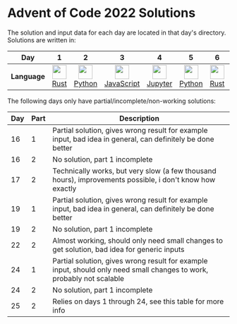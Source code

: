 # Advent of Code 2022 Solutions

The solution and input data for each day are located in that day's directory. Solutions are written in:

|      **Day** |     1 |     2 |     3 |     4 |     5 |     6 |     7 |     8 |     9 |    10 |    11 |    12 |    13 |    14 |    15 |    16 |    17 |    18 |    19 |    20 |    21 |    22 |    23 |    24 |    25 |
| ------------ | :---: | :---: | :---: | :---: | :---: | :---: | :---: | :---: | :---: | :---: | :---: | :---: | :---: | :---: | :---: | :---: | :---: | :---: | :---: | :---: | :---: | :---: | :---: | :---: | :---: |
| **Language** | [<img src="https://cdn.jsdelivr.net/gh/devicons/devicon/icons/rust/rust-plain.svg" width="32" height="32" />][Rust] [Rust] | [<img src="https://cdn.jsdelivr.net/gh/devicons/devicon/icons/python/python-original.svg" width="32" height="32" />][Python] [Python] | [<img src="https://cdn.jsdelivr.net/gh/devicons/devicon/icons/javascript/javascript-original.svg" width="32" height="32" />][JavaScript] [JavaScript] | [<img src="https://cdn.jsdelivr.net/gh/devicons/devicon/icons/jupyter/jupyter-original-wordmark.svg" width="32" height="32" />][Jupyter] [Jupyter] | [<img src="https://cdn.jsdelivr.net/gh/devicons/devicon/icons/python/python-original.svg" width="32" height="32" />][Python] [Python] | [<img src="https://cdn.jsdelivr.net/gh/devicons/devicon/icons/rust/rust-plain.svg" width="32" height="32" />][Rust] [Rust] | [<img src="https://cdn.jsdelivr.net/gh/devicons/devicon/icons/rust/rust-plain.svg" width="32" height="32" />][Rust] [Rust] | [<img src="https://cdn.jsdelivr.net/gh/devicons/devicon/icons/rust/rust-plain.svg" width="32" height="32" />][Rust] [Rust] | [<img src="https://cdn.jsdelivr.net/gh/devicons/devicon/icons/jupyter/jupyter-original-wordmark.svg" width="32" height="32" />][Jupyter] [Jupyter] | [<img src="https://cdn.jsdelivr.net/gh/devicons/devicon/icons/rust/rust-plain.svg" width="32" height="32" />][Rust] [Rust] | [<img src="https://cdn.jsdelivr.net/gh/devicons/devicon/icons/c/c-original.svg" width="32" height="32" />][C] [C] | [<img src="https://cdn.jsdelivr.net/gh/devicons/devicon/icons/jupyter/jupyter-original-wordmark.svg" width="32" height="32" />][Jupyter] [Jupyter] | [<img src="https://cdn.jsdelivr.net/gh/devicons/devicon/icons/rust/rust-plain.svg" width="32" height="32" />][Rust] [Rust] | [<img src="https://cdn.jsdelivr.net/gh/devicons/devicon/icons/rust/rust-plain.svg" width="32" height="32" />][Rust] [Rust] | [<img src="https://cdn.jsdelivr.net/gh/devicons/devicon/icons/rust/rust-plain.svg" width="32" height="32" />](https://duckduckgo.com/?q=why+is+my+code+so+slow) [Rust](https://duckduckgo.com/?q=how+do+you+make+an+algorithm+faster) | [<img src="https://cdn.jsdelivr.net/gh/devicons/devicon/icons/python/python-original.svg" width="32" height="32" />][Python] [Python] | [<img src="https://cdn.jsdelivr.net/gh/devicons/devicon/icons/rust/rust-plain.svg" width="32" height="32" />][Rust] [Rust] | [<img src="https://cdn.jsdelivr.net/gh/devicons/devicon/icons/javascript/javascript-original.svg" width="32" height="32" />][JavaScript] [JavaScript] | [<img src="https://cdn.jsdelivr.net/gh/devicons/devicon/icons/jupyter/jupyter-original-wordmark.svg" width="32" height="32" />][Jupyter] [Jupyter] | [<img src="https://cdn.jsdelivr.net/gh/devicons/devicon/icons/rust/rust-plain.svg" width="32" height="32" />][Rust] [Rust] | [<img src="https://cdn.jsdelivr.net/gh/devicons/devicon/icons/python/python-original.svg" width="32" height="32" />][Python] [Python] | [<img src="https://cdn.jsdelivr.net/gh/devicons/devicon/icons/rust/rust-plain.svg" width="32" height="32" />][Rust] [Rust] | [<img src="https://cdn.jsdelivr.net/gh/devicons/devicon/icons/rust/rust-plain.svg" width="32" height="32" />][Rust] [Rust] | [<img src="https://cdn.jsdelivr.net/gh/devicons/devicon/icons/rust/rust-plain.svg" width="32" height="32" />][Rust] [Rust] | [<img src="https://cdn.jsdelivr.net/gh/devicons/devicon/icons/python/python-original.svg" width="32" height="32" />][Python] [Python] |

[Rust]: https://www.rust-lang.org/
[Python]: https://www.python.org/
[JavaScript]: https://developer.mozilla.org/en-US/docs/Learn/JavaScript/First_steps/What_is_JavaScript
[Jupyter]: https://jupyter.org/
[C]: https://en.wikipedia.org/wiki/C_(programming_language)

The following days only have partial/incomplete/non-working solutions:

| Day | Part | Description |
| --- | ---- | ----------- |
|  16 |    1 | Partial solution, gives wrong result for example input, bad idea in general, can definitely be done better |
|  16 |    2 | No solution, part 1 incomplete |
|  17 |    2 | Technically works, but very slow (a few thousand hours), improvements possible, i don't know how exactly |
|  19 |    1 | Partial solution, gives wrong result for example input, bad idea in general, can definitely be done better |
|  19 |    2 | No solution, part 1 incomplete |
|  22 |    2 | Almost working, should only need small changes to get solution, bad idea for generic inputs |
|  24 |    1 | Partial solution, gives wrong result for example input, should only need small changes to work, probably not scalable |
|  24 |    2 | No solution, part 1 incomplete |
|  25 |    2 | Relies on days 1 through 24, see this table for more info |
